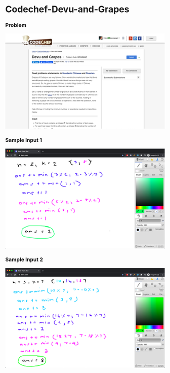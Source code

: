 # Codechef-Devu-and-Grapes
### Problem
![](capture.png)
### Sample Input 1
![](vis.png)
### Sample Input 2
![](vis2.png)
